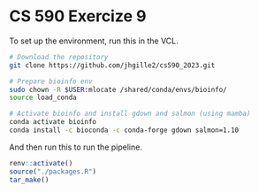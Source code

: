 # CS 590 Exercize 9  

To set up the environment, run this in the VCL.  
```bash
# Download the repository
git clone https://github.com/jhgille2/cs590_2023.git

# Prepare bioinfo env
sudo chown -R $USER:mlocate /shared/conda/envs/bioinfo/
source load_conda

# Activate bioinfo and install gdown and salmon (using mamba)
conda activate bioinfo
conda install -c bioconda -c conda-forge gdown salmon=1.10
```  

And then run this to run the pipeline.  
```r
renv::activate()
source("./packages.R")
tar_make()
```

